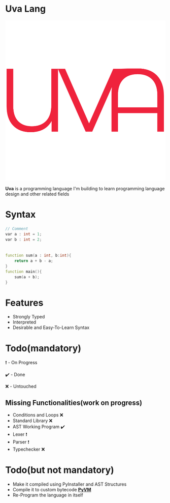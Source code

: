 # Uva Lang
![logo](assets/logo.png)

**Uva** is a programming language I'm building to learn programming language design and other related fields

# Syntax
```d
// Comment
var a : int = 1;
var b : int = 2;


function sum(a : int, b:int){
	return a + b - a;
}
function main(){
	sum(a + b);
}
```

# Features
* Strongly Typed
* Interpreted
* Desirable and Easy-To-Learn Syntax

# Todo(mandatory)
❗ - On Progress

✔️ - Done

❌ - Untouched
## Missing Functionalities(work on progress)
* Conditions and Loops ❌
* Standard Library ❌
* AST Working Program ✔️
* Lexer ❗
* Parser ❗
* Typechecker ❌


# Todo(but not mandatory)
* Make it compiled using PyInstaller and AST Structures
* Compile it to custom bytecode [**PyVM**](https://github.com/unknown989/PyVM)
* Re-Program the language in itself